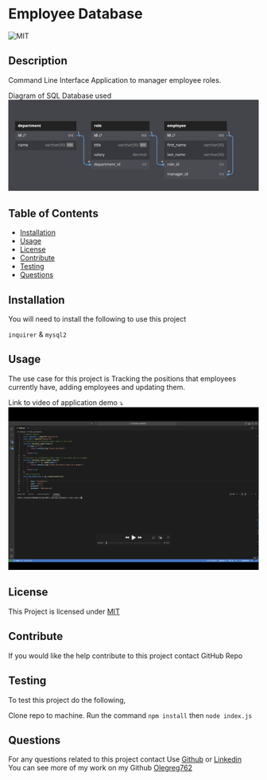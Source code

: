 # Employee Database
  ![MIT](https://img.shields.io/badge/License-MIT-yellow.svg)

  ## Description
  
  Command Line Interface Application to manager employee roles.

  Diagram of SQL Database used
  ![sql database diagram](./images/Screenshot_schema.png)

  ## Table of Contents
  * [Installation](#installation)
  * [Usage](#usage)
  * [License](#license)
  * [Contribute](#contribute)
  * [Testing](#testing)
  * [Questions](#questions)
  
  ## Installation
  You will need to install the following to use this project

  `inquirer` & `mysql2`

  ## Usage

  The use case for this project is Tracking the positions that employees currently have, adding employees and updating them.


  Link to video of application demo ⤵️
  [![screenrecord](./images/Screenshot.png)](https://olegreg762.github.io/Employee_database/)


  ## License

  This Project is licensed under [MIT](https://opensource.org/licenses/MIT)

  ## Contribute

  If you would like the help contribute to this project contact GitHub Repo

  ## Testing

  To test this project do the following,

  Clone repo to machine. Run the command `npm install` then `node index.js`

  ## Questions
  
  For any questions related to this project contact Use [Github](https://github.com/Olegreg762) or [Linkedin](https://www.linkedin.com/in/greg-stevenson-422931a9)<br>
  You can see more of my work on my Github [Olegreg762](https://github.com/Olegreg762)
